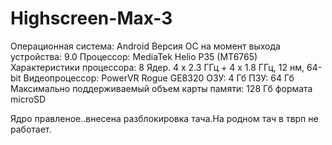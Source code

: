 # Highscreen-Max-3

Операционная система: Android
Версия ОС на момент выхода устройства: 9.0
Процессор: MediaTek Helio P35 (MT6765)
Характеристики процессора: 8 Ядер. 4 х 2.3 ГГц + 4 х 1.8 ГГц, 12 нм, 64-bit
Видеопроцессор: PowerVR Rogue GE8320
ОЗУ: 4 Гб
ПЗУ: 64 Гб
Максимально поддерживаемый объем карты памяти: 128 Гб формата microSD

Ядро правленое..внесена разблокировка тача.На родном тач в тврп не работает.
